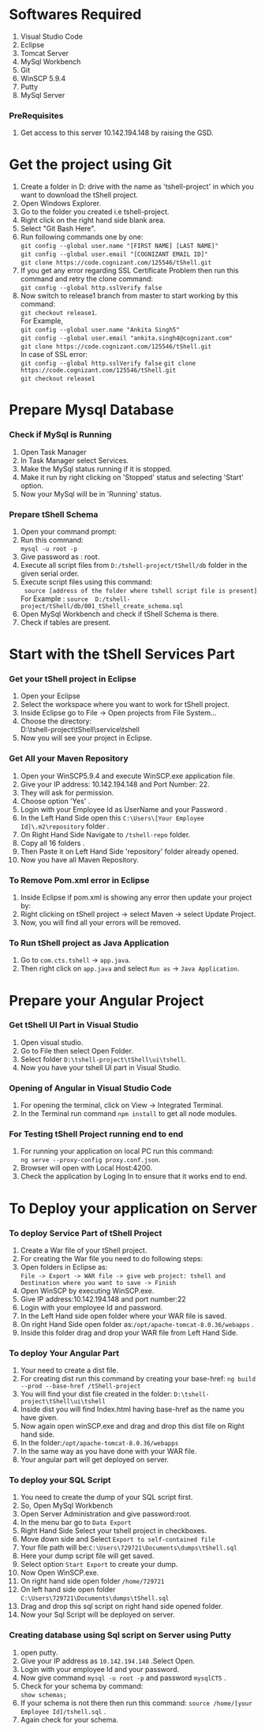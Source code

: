 # Softwares Required  
1. Visual Studio Code
2. Eclipse
3. Tomcat Server
4. MySql Workbench
5. Git 
6. WinSCP 5.9.4
7. Putty
8. MySql Server

### PreRequisites  
  1. Get access to this server 10.142.194.148 by raising the GSD.
  
# Get the project using Git
1. Create a folder in D: drive with the name as 'tshell-project' in which you want to download the tShell project.
2. Open Windows Explorer.
3. Go to the folder you created i.e tshell-project.
4. Right click on the right hand side blank area.
5. Select "Git Bash Here".
6. Run following commands one by one:  
`git config --global user.name "[FIRST NAME] [LAST NAME]"`     
`git config --global user.email "[COGNIZANT EMAIL ID]"`     
`git clone https://code.cognizant.com/125546/tShell.git`
7. If you get any error regarding SSL Certificate Problem then run this command and retry the clone command:  
  `git config --global http.sslVerify false` 
8. Now switch to release1 branch from master to start working by this command:  
`git checkout release1`.  
For Example,  
`git config --global user.name "Ankita Singh5"`   
`git config --global user.email "ankita.singh4@cognizant.com"`    
`git clone https://code.cognizant.com/125546/tShell.git`   
In case of SSL error:   
`git config --global http.sslVerify false`
`git clone https://code.cognizant.com/125546/tShell.git`  
`git checkout release1`

  
# Prepare Mysql Database
### Check if MySql is Running
1. Open Task Manager
2. In Task Manager select Services.
3. Make the MySql status running if it is stopped.
4. Make it run by right clicking on 'Stopped' status and selecting 'Start' option.
5. Now your MySql will be in 'Running' status.

### Prepare tShell Schema
1. Open your command prompt:
2. Run this command:  
   `mysql -u root -p`  
3. Give password as : root.
4. Execute all script files from `D:/tshell-project/tShell/db` folder in the given serial order. 
5. Execute script files using this command:  
  ` source [address of the folder where tshell script file is present]`  
   For Example : `source  D:/tshell-project/tShell/db/001_tShell_create_schema.sql`
6. Open MySql Workbench and check if tShell Schema is there.
7. Check if tables are present.

#  Start with the tShell Services Part
### Get your tShell project in Eclipse 
1. Open your Eclipse 
2. Select the workspace where you want to work for tShell project.
3. Inside Eclipse go to File -> Open projects from File System...
3. Choose the directory:  
   D:\tshell-project\tShell\service\tshell
4. Now you will see your project in Eclipse.

###  Get All your Maven Repository
1. Open your WinSCP5.9.4 and execute WinSCP.exe application file.
2. Give your IP address: 10.142.194.148 and Port Number: 22.
3. They will ask for permission.
4. Choose option 'Yes' .
5. Login with your Employee Id as UserName and your Password .
6. In the Left Hand Side open this `C:\Users\[Your Employee Id]\.m2\repository` folder . 
7. On Right Hand Side Navigate to `/tshell-repo` folder.
8. Copy all 16 folders .
9. Then Paste it on Left Hand Side 'repository' folder already opened.
10. Now you have all Maven Repository.

### To Remove Pom.xml error in Eclipse
1. Inside Eclipse if pom.xml is showing any error then update your project by:
2. Right clicking on tShell project -> select Maven -> select Update Project.
3. Now, you will find all your errors will be removed.

### To Run tShell project as Java Application
1. Go to `com.cts.tshell` -> `app.java`.
2. Then right click on `app.java` and select `Run as` -> `Java Application`.



# Prepare your Angular Project

### Get tShell UI Part in Visual Studio 
1. Open visual studio.
2. Go to File then select Open Folder.
3. Select folder `D:\tshell-project\tShell\ui\tshell`.
4. Now you have your tshell UI part in Visual Studio.

### Opening of Angular in Visual Studio Code
1. For opening the terminal, click on View -> Integrated Terminal.
2. In the Terminal run command `npm install` to get all node modules.

### For Testing tShell Project running end to end
1. For running your application on local PC run this command:  
   `ng serve --proxy-config proxy.conf.json`.
2. Browser will open with Local Host:4200.
3. Check the application by Loging In to ensure that it works end to end.

# To Deploy your application on Server

### To deploy Service Part of tShell Project
1. Create a War file of your tShell project.
2. For creating the War file you need to do following steps:
3. Open folders in Eclipse as:   
   `File -> Export -> WAR file -> give web project: tshell and Destination where you want to save -> Finish`
4. Open WinSCP by executing WinSCP.exe.
5. Give IP address:10.142.194.148 and port number:22
6. Login with your employee Id and password.
7. In the Left Hand side open folder where your WAR file is saved.
8. On right Hand Side open folder as:`/opt/apache-tomcat-8.0.36/webapps` .
9. Inside this folder drag and drop your WAR file from Left Hand Side.

### To deploy Your Angular Part
1. Your need to create a dist file.
2. For creating dist run this command by creating your base-href:
   `ng build --prod --base-href /tShell-project` 
3. You will find your dist file created in the folder:
   `D:\tshell-project\tShell\ui\tshell`
4. Inside dist you will find Index.html having base-href as the name you have given.
5. Now again open winSCP.exe and drag and drop this dist file on Right hand side.
6. In the folder:`/opt/apache-tomcat-8.0.36/webapps`
7. In the same way as you have done with your WAR file.
8. Your angular part will get deployed on server. 

### To deploy your SQL Script 
1. You need to create the dump of your SQL script first.
2. So, Open MySql Workbench
3. Open Server Administration and give password:root.
4. In the menu bar go to `Data Export`
5. Right Hand Side Select your tshell project in checkboxes.
6. Move down side and Select `Export to self-contained file`
7. Your file path will be:`C:\Users\729721\Documents\dumps\tShell.sql`
8. Here your dump script file will get saved.
9. Select option `Start Export` to create your dump.
10. Now Open WinSCP.exe.
11. On right hand side open folder `/home/729721` 
12. On left hand side open folder `C:\Users\729721\Documents\dumps\tShell.sql`
13. Drag and drop this sql script on right hand side opened folder.
14. Now your Sql Script will be deployed on server.

### Creating database using Sql script on Server using Putty
1. open putty.
2. Give your IP address as `10.142.194.148` .Select Open.
2. Login with your employee Id and your password.
3. Now give command `mysql -u root -p` and password `mysqlCT5` .
4. Check for your schema by command:  
   `show schemas;`
5. If your schema is not there then run this command:
   `source /home/[your Employee Id]/tshell.sql` .
6. Again check for your schema.
